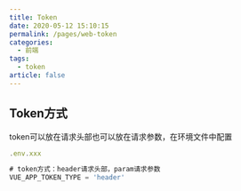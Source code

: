 ```yaml
---
title: Token
date: 2020-05-12 15:10:15
permalink: /pages/web-token
categories: 
  - 前端
tags: 
  - token
article: false
---
```


## Token方式

token可以放在请求头部也可以放在请求参数，在环境文件中配置

```js
.env.xxx

# token方式：header请求头部，param请求参数
VUE_APP_TOKEN_TYPE = 'header'

```

